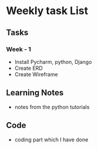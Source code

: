 # Weekly task List

## Tasks
### Week - 1
* Install Pycharm, python, Django
* Create ERD
* Create Wireframe

## Learning Notes
* notes from the python tutorials

## Code 
* coding part which I have done
